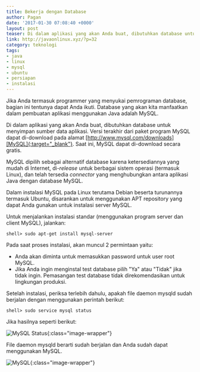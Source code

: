 ```yaml
---
title: Bekerja dengan Database
author: Pagan
date: '2017-01-30 07:08:40 +0000'
layout: post
teaser: Di dalam aplikasi yang akan Anda buat, dibutuhkan database untuk menyimpan sumber data aplikasi.
link: http://javaonlinux.xyz/?p=32
category: teknologi
tags:
- java
- linux
- mysql
- ubuntu
- persiapan
- instalasi
---
```


Jika Anda termasuk programmer yang menyukai pemrograman database, bagian ini tentunya dapat Anda ikuti. Database yang akan kita manfaatkan dalam pembuatan aplikasi menggunakan Java adalah MySQL.

Di dalam aplikasi yang akan Anda buat, dibutuhkan database untuk menyimpan sumber data aplikasi. Versi terakhir dari paket program MySQL dapat di-download pada alamat [http://www.mysql.com/downloads][MySQL]{:target="_blank"}. Saat ini, MySQL dapat di-download secara gratis.

MySQL dipilih sebagai alternatif database karena ketersediannya yang mudah di Internet, di-*release* untuk berbagai sistem operasi (termasuk Linux), dan telah tersedia *connector* yang menghubungkan antara aplikasi Java dengan database MySQL.

Dalam instalasi MySQL pada Linux terutama Debian beserta turunannya termasuk Ubuntu, disarankan untuk menggunakan APT repository yang dapat Anda gunakan untuk instalasi server MySQL.

Untuk menjalankan instalasi standar (menggunakan program server dan client MySQL), jalankan:

`shell> sudo apt-get install mysql-server`

Pada saat proses instalasi, akan muncul 2 permintaan yaitu:

* Anda akan diminta untuk memasukkan password untuk user root MySQL.
 * Jika Anda ingin menginstal test database pilih "Ya" atau "Tidak" jika tidak ingin. Pemasangan test database tidak direkomendasikan untuk lingkungan produksi.

Setelah instalasi, periksa terlebih dahulu, apakah file daemon mysqld sudah berjalan dengan menggunakan perintah berikut:

`shell> sudo service mysql status`

Jika hasilnya seperti berikut:

![MySQL Status][status]{:class="image-wrapper"}

File daemon mysqld berarti sudah berjalan dan Anda sudah dapat menggunakan MySQL.

![MySQL][mysql>]{:class="image-wrapper"}

[MySQL]: http://www.mysql.com/downloads
[status]: https://farm1.staticflickr.com/347/32219991435_51815e7457_o_d.png
[mysql>]: https://farm1.staticflickr.com/622/31409725503_3a2e385e98_o_d.png
